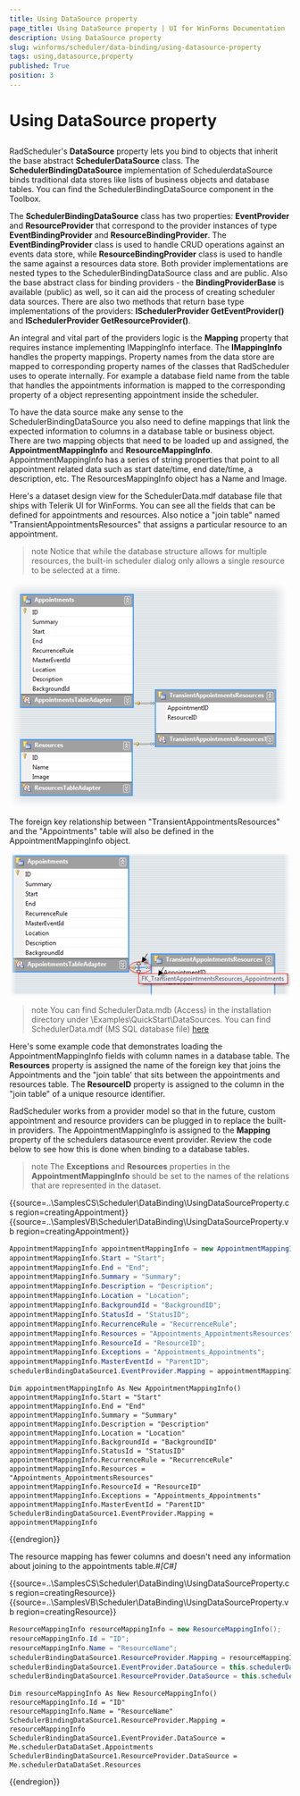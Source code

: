 ```yaml
---
title: Using DataSource property
page_title: Using DataSource property | UI for WinForms Documentation
description: Using DataSource property
slug: winforms/scheduler/data-binding/using-datasource-property
tags: using,datasource,property
published: True
position: 3
---
```


# Using DataSource property

## 

RadScheduler's __DataSource__ property lets you bind to objects that inherit the base abstract __SchedulerDataSource__ class. The __SchedulerBindingDataSource__ implementation of SchedulerdataSource binds traditional data stores like lists of business objects and database tables. You can find the SchedulerBindingDataSource component in the Toolbox.
        

The __SchedulerBindingDataSource__ class has two properties: __EventProvider__ and __ResourceProvider__ that correspond to the provider instances of type __EventBindingProvider__ and __ResourceBindingProvider__. The __EventBindingProvider__ class is used to handle CRUD operations against an events data store, while __ResourceBindingProvider__ class is used to handle the same against a resources data store. Both provider implementations are nested types to the SchedulerBindingDataSource class and are public. Also the base abstract class for binding providers - the __BindingProviderBase<T>__ is available (public) as well, so it can aid the process of creating scheduler data sources. There are also two methods that return base type implementations of the providers: __ISchedulerProvider<IEvent> GetEventProvider()__ and __ISchedulerProvider<IResource> GetResourceProvider()__.
        

An integral and vital part of the providers logic is the __Mapping__ property that requires instance implementing IMappingInfo interface. The __IMappingInfo__ handles the property mappings. Property names from the data store are mapped to corresponding property names of the classes that RadScheduler uses to operate internally. For example a database field name from the table that handles the appointments information is mapped to the corresponding property of a object representing appointment inside the scheduler.
        

To have the data source make any sense to the SchedulerBindingDataSource you also need to define mappings that link the expected information to columns in a database table or business object. There are two mapping objects that need to be loaded up and assigned, the __AppointmentMappingInfo__ and __ResourceMappingInfo__. AppointmentMappingInfo has a series of string properties that point to all appointment related data such as start date/time, end date/time, a description, etc. The ResourcesMappingInfo object has a Name and Image.
        

Here's a dataset design view for the SchedulerData.mdf database file that ships with Telerik UI for WinForms. You can see all the fields that can be defined for appointments and resources. Also notice a "join table" named "TransientAppointmentsResources" that assigns a particular resource to an appointment.

>note Notice that while the database structure allows for multiple resources, the built-in scheduler dialog only allows a single resource to be selected at a time.
>
![scheduler-data-binding-using-datasource-property 001](images/scheduler-data-binding-using-datasource-property001.png)

The foreign key relationship between "TransientAppointmentsResources" and the "Appointments" table will also be defined in the AppointmentMappingInfo object.

![scheduler-data-binding-using-datasource-property 002](images/scheduler-data-binding-using-datasource-property002.png)

>note You can find SchedulerData.mdb (Access) in the installation directory under \Examples\QuickStart\DataSources. You can find SchedulerData.mdf (MS SQL database file) [here](http://www.telerik.com/docs/default-source/ui-for-winforms/schedulerdatasql.zip)
>

Here's some example code that demonstrates loading the AppointmentMappingInfo fields with column names in a database table. The __Resources__ property is assigned the name of the foreign key that joins the Appointments and the "join table' that sits between the appointments and resources table. The __ResourceID__ property is assigned to the column in the "join table" of a unique resource identifier.

RadScheduler works from a provider model so that in the future, custom appointment and resource providers can be plugged in to replace the built-in providers. The AppointmentMappingInfo is assigned to the __Mapping__ property of the schedulers datasource event provider. Review the code below to see how this is done when binding to a database tables.

>note The __Exceptions__ and __Resources__ properties in the __AppointmentMappingInfo__ should be set to the names of the relations that are represented in the dataset.
>

{{source=..\SamplesCS\Scheduler\DataBinding\UsingDataSourceProperty.cs region=creatingAppointment}} 
{{source=..\SamplesVB\Scheduler\DataBinding\UsingDataSourceProperty.vb region=creatingAppointment}} 

````C#
AppointmentMappingInfo appointmentMappingInfo = new AppointmentMappingInfo();
appointmentMappingInfo.Start = "Start";
appointmentMappingInfo.End = "End";
appointmentMappingInfo.Summary = "Summary";
appointmentMappingInfo.Description = "Description";
appointmentMappingInfo.Location = "Location";
appointmentMappingInfo.BackgroundId = "BackgroundID";
appointmentMappingInfo.StatusId = "StatusID";
appointmentMappingInfo.RecurrenceRule = "RecurrenceRule";
appointmentMappingInfo.Resources = "Appointments_AppointmentsResources";
appointmentMappingInfo.ResourceId = "ResourceID";
appointmentMappingInfo.Exceptions = "Appointments_Appointments";
appointmentMappingInfo.MasterEventId = "ParentID";
schedulerBindingDataSource1.EventProvider.Mapping = appointmentMappingInfo;

````
````VB.NET
Dim appointmentMappingInfo As New AppointmentMappingInfo()
appointmentMappingInfo.Start = "Start"
appointmentMappingInfo.End = "End"
appointmentMappingInfo.Summary = "Summary"
appointmentMappingInfo.Description = "Description"
appointmentMappingInfo.Location = "Location"
appointmentMappingInfo.BackgroundId = "BackgroundID"
appointmentMappingInfo.StatusId = "StatusID"
appointmentMappingInfo.RecurrenceRule = "RecurrenceRule"
appointmentMappingInfo.Resources = "Appointments_AppointmentsResources"
appointmentMappingInfo.ResourceId = "ResourceID"
appointmentMappingInfo.Exceptions = "Appointments_Appointments"
appointmentMappingInfo.MasterEventId = "ParentID"
SchedulerBindingDataSource1.EventProvider.Mapping = appointmentMappingInfo

````

{{endregion}} 




The resource mapping has fewer columns and doesn't need any information about joining to the appointments table.#_[C#]_

	



{{source=..\SamplesCS\Scheduler\DataBinding\UsingDataSourceProperty.cs region=creatingResource}} 
{{source=..\SamplesVB\Scheduler\DataBinding\UsingDataSourceProperty.vb region=creatingResource}} 

````C#
ResourceMappingInfo resourceMappingInfo = new ResourceMappingInfo();
resourceMappingInfo.Id = "ID";
resourceMappingInfo.Name = "ResourceName";
schedulerBindingDataSource1.ResourceProvider.Mapping = resourceMappingInfo;
schedulerBindingDataSource1.EventProvider.DataSource = this.schedulerDataDataSet.Appointments;
schedulerBindingDataSource1.ResourceProvider.DataSource = this.schedulerDataDataSet.Resources;

````
````VB.NET
Dim resourceMappingInfo As New ResourceMappingInfo()
resourceMappingInfo.Id = "ID"
resourceMappingInfo.Name = "ResourceName"
SchedulerBindingDataSource1.ResourceProvider.Mapping = resourceMappingInfo
SchedulerBindingDataSource1.EventProvider.DataSource = Me.schedulerDataDataSet.Appointments
SchedulerBindingDataSource1.ResourceProvider.DataSource = Me.schedulerDataDataSet.Resources

````

{{endregion}} 



